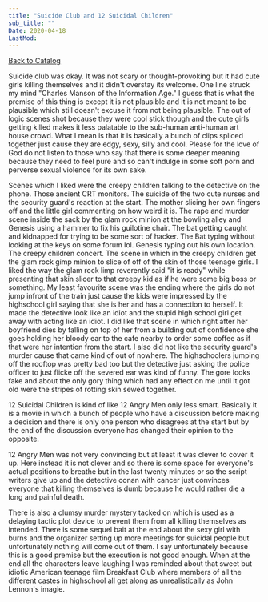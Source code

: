 ```yaml
---
title: "Suicide Club and 12 Suicidal Children"
sub_title: ""
Date: 2020-04-18
LastMod:
---
```


[Back to Catalog](https://otaking.xyz/index.html)

Suicide club was okay. It was not scary or thought-provoking but it had cute girls killing themselves and it didn't overstay its welcome. One line struck my mind "Charles Manson of the Information Age." I guess that is what the premise of this thing is except it is not plausible and it is not meant to be plausible which still doesn't excuse it from not being plausible. The out of logic scenes shot because they were cool stick though and the cute girls getting killed makes it less palatable to the sub-human anti-human art house crowd. What I mean is that it is basically a bunch of clips spliced together just cause they are edgy, sexy, silly and cool. Please for the love of God do not listen to those who say that there is some deeper meaning because they need to feel pure and so can't indulge in some soft porn and perverse sexual violence for its own sake.

Scenes which I liked were the creepy children talking to the detective on the phone. Those ancient CRT monitors. The suicide of the two cute nurses and the security guard's reaction at the start. The mother slicing her own fingers off and the little girl commenting on how weird it is. The rape and murder scene inside the sack by the glam rock minion at the bowling alley and Genesis using a hammer to fix his guilotine chair. The bat getting caught and kidnapped for trying to be some sort of hacker. The Bat typing without looking at the keys on some forum lol. Genesis typing out his own location. The creepy children concert. The scene in which in the creepy children get the glam rock gimp minion to slice of off of the skin of those teenage girls. I liked the way the glam rock limp reverently said "it is ready" while presenting that skin slicer to that creepy kid as if he were some big boss or something. My least favourite scene was the ending where the girls do not jump infront of the train just cause the kids were impressed by the highschool girl saying that she is her and has a connection to herself. It made the detective look like an idiot and the stupid high school girl get away with acting like an idiot. I did like that scene in which right after her boyfriend dies by falling on top of her from a building out of confidence she goes holding her bloody ear to the cafe nearby to order some coffee as if that were her intention from the start. I also did not like the security guard's murder cause that came kind of out of nowhere. The highschoolers jumping off the rooftop was pretty bad too but the detective just asking the police officer to just flicke off the severed ear was kind of funny. The gore looks fake and about the only gory thing which had any effect on me until it got old were the stripes of rotting skin sewed together.

12 Suicidal Children is kind of like 12 Angry Men only less smart. Basically it is a movie in which a bunch of people who have a discussion before making a decision and there is only one person who disagrees at the start but by the end of the discussion everyone has changed their opinion to the opposite.

12 Angry Men was not very convincing but at least it was clever to cover it up. Here instead it is not clever and so there is some space for everyone's actual positions to breathe but in the last twenty minutes or so the script writers give up and the detective conan with cancer just convinces everyone that killing themselves is dumb because he would rather die a long and painful death.

There is also a clumsy murder mystery tacked on which is used as a delaying tactic plot device to prevent them from all killing themselves as intended. There is some sequel bait at the end about the sexy girl with burns and the organizer setting up more meetings for suicidal people but unfortunately nothing will come out of them. I say unfortunately because this is a good premise but the execution is not good enough. When at the end all the characters leave laughing I was reminded about that sweet but idiotic American teenage film Breakfast Club where members of all the different castes in highschool all get along as unrealistically as John Lennon's imagie.
